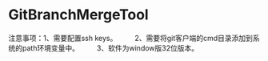 # GitBranchMergeTool


注意事项：1、需要配置ssh keys。
         2、需要将git客户端的cmd目录添加到系统的path环境变量中。
         3、软件为window版32位版本。
